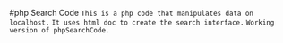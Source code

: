 #php Search Code
``This is a php code that manipulates data on localhost.``
``It uses html doc to create the search interface.``
``Working version of phpSearchCode.``